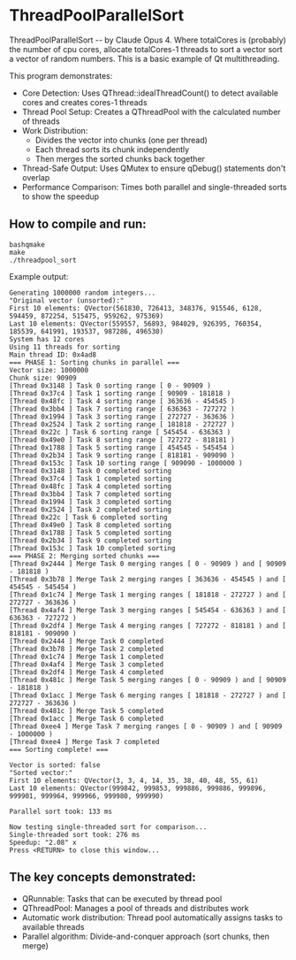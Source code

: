 # ThreadPoolParallelSort

ThreadPoolParallelSort -- by Claude Opus 4.
Where totalCores is (probably) the number of cpu cores, allocate totalCores-1 threads to sort a vector sort a vector of random numbers.  This is a basic example of Qt multithreading.

This program demonstrates:

- Core Detection: Uses QThread::idealThreadCount() to detect available cores and creates cores-1 threads
- Thread Pool Setup: Creates a QThreadPool with the calculated number of threads
- Work Distribution:
    - Divides the vector into chunks (one per thread)
    - Each thread sorts its chunk independently
    - Then merges the sorted chunks back together
- Thread-Safe Output: Uses QMutex to ensure qDebug() statements don't overlap
- Performance Comparison: Times both parallel and single-threaded sorts to show the speedup

## How to compile and run:
    bashqmake
    make
    ./threadpool_sort

Example output:

    Generating 1000000 random integers...
    "Original vector (unsorted):"
    First 10 elements: QVector(561830, 726413, 348376, 915546, 6128, 594459, 872254, 515475, 959262, 975369)
    Last 10 elements: QVector(559557, 56893, 984029, 926395, 760354, 185539, 641991, 193537, 987286, 496530)
    System has 12 cores
    Using 11 threads for sorting
    Main thread ID: 0x4ad8
    === PHASE 1: Sorting chunks in parallel ===
    Vector size: 1000000
    Chunk size: 90909
    [Thread 0x3148 ] Task 0 sorting range [ 0 - 90909 )
    [Thread 0x37c4 ] Task 1 sorting range [ 90909 - 181818 )
    [Thread 0x48fc ] Task 4 sorting range [ 363636 - 454545 )
    [Thread 0x3bb4 ] Task 7 sorting range [ 636363 - 727272 )
    [Thread 0x1994 ] Task 3 sorting range [ 272727 - 363636 )
    [Thread 0x2524 ] Task 2 sorting range [ 181818 - 272727 )
    [Thread 0x22c ] Task 6 sorting range [ 545454 - 636363 )
    [Thread 0x49e0 ] Task 8 sorting range [ 727272 - 818181 )
    [Thread 0x1788 ] Task 5 sorting range [ 454545 - 545454 )
    [Thread 0x2b34 ] Task 9 sorting range [ 818181 - 909090 )
    [Thread 0x153c ] Task 10 sorting range [ 909090 - 1000000 )
    [Thread 0x3148 ] Task 0 completed sorting
    [Thread 0x37c4 ] Task 1 completed sorting
    [Thread 0x48fc ] Task 4 completed sorting
    [Thread 0x3bb4 ] Task 7 completed sorting
    [Thread 0x1994 ] Task 3 completed sorting
    [Thread 0x2524 ] Task 2 completed sorting
    [Thread 0x22c ] Task 6 completed sorting
    [Thread 0x49e0 ] Task 8 completed sorting
    [Thread 0x1788 ] Task 5 completed sorting
    [Thread 0x2b34 ] Task 9 completed sorting
    [Thread 0x153c ] Task 10 completed sorting
    === PHASE 2: Merging sorted chunks ===
    [Thread 0x2444 ] Merge Task 0 merging ranges [ 0 - 90909 ) and [ 90909 - 181818 )
    [Thread 0x3b78 ] Merge Task 2 merging ranges [ 363636 - 454545 ) and [ 454545 - 545454 )
    [Thread 0x1c74 ] Merge Task 1 merging ranges [ 181818 - 272727 ) and [ 272727 - 363636 )
    [Thread 0x4af4 ] Merge Task 3 merging ranges [ 545454 - 636363 ) and [ 636363 - 727272 )
    [Thread 0x2df4 ] Merge Task 4 merging ranges [ 727272 - 818181 ) and [ 818181 - 909090 )
    [Thread 0x2444 ] Merge Task 0 completed
    [Thread 0x3b78 ] Merge Task 2 completed
    [Thread 0x1c74 ] Merge Task 1 completed
    [Thread 0x4af4 ] Merge Task 3 completed
    [Thread 0x2df4 ] Merge Task 4 completed
    [Thread 0x481c ] Merge Task 5 merging ranges [ 0 - 90909 ) and [ 90909 - 181818 )
    [Thread 0x1acc ] Merge Task 6 merging ranges [ 181818 - 272727 ) and [ 272727 - 363636 )
    [Thread 0x481c ] Merge Task 5 completed
    [Thread 0x1acc ] Merge Task 6 completed
    [Thread 0xee4 ] Merge Task 7 merging ranges [ 0 - 90909 ) and [ 90909 - 1000000 )
    [Thread 0xee4 ] Merge Task 7 completed
    === Sorting complete! ===

    Vector is sorted: false
    "Sorted vector:"
    First 10 elements: QVector(3, 3, 4, 14, 35, 38, 40, 48, 55, 61)
    Last 10 elements: QVector(999842, 999853, 999886, 999886, 999896, 999901, 999964, 999966, 999980, 999990)

    Parallel sort took: 133 ms

    Now testing single-threaded sort for comparison...
    Single-threaded sort took: 276 ms
    Speedup: "2.08" x
    Press <RETURN> to close this window...

## The key concepts demonstrated:

- QRunnable: Tasks that can be executed by thread pool
- QThreadPool: Manages a pool of threads and distributes work
- Automatic work distribution: Thread pool automatically assigns tasks to available threads
- Parallel algorithm: Divide-and-conquer approach (sort chunks, then merge)
